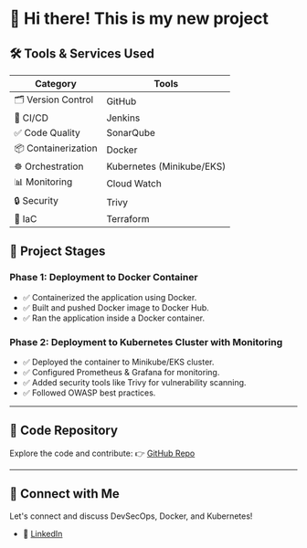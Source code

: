 # 👋 Hi there! This is my new project

## 🛠️ Tools & Services Used

| Category         | Tools                  |
|------------------|------------------------|
| 🗂️ Version Control | GitHub                 |
| 🔁 CI/CD          | Jenkins               |
| ✅ Code Quality   | SonarQube              |
| 📦 Containerization | Docker               |
| ☸️ Orchestration  | Kubernetes (Minikube/EKS) |
| 📊 Monitoring     | Cloud Watch   |
| 🔒 Security       | Trivy       |
| 🌱 IaC            | Terraform            |

## 🚦 Project Stages

### Phase 1: Deployment to Docker Container
- ✅ Containerized the application using Docker.
- ✅ Built and pushed Docker image to Docker Hub.
- ✅ Ran the application inside a Docker container.

### Phase 2: Deployment to Kubernetes Cluster with Monitoring
- ✅ Deployed the container to Minikube/EKS cluster.
- ✅ Configured Prometheus & Grafana for monitoring.
- ✅ Added security tools like Trivy for vulnerability scanning.
- ✅ Followed OWASP best practices.

---

## 📂 Code Repository
Explore the code and contribute:
👉 [GitHub Repo](https://github.com/cloudmaynk/DevOps)

---

## 🤝 Connect with Me
Let's connect and discuss DevSecOps, Docker, and Kubernetes!
- 🔗 [LinkedIn](https://www.linkedin.com/in/mayank-singh-rathore-b3b980268/)
